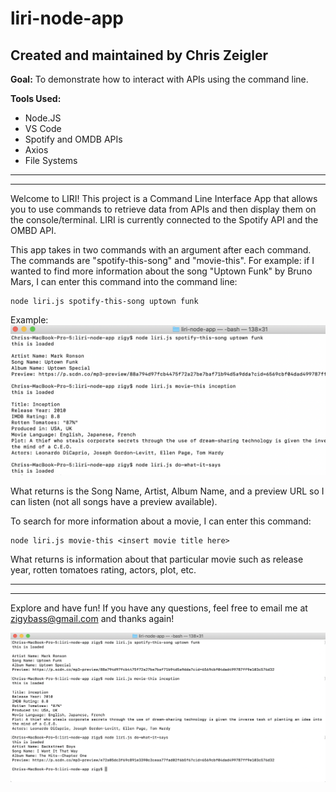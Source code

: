 # liri-node-app

## Created and maintained by Chris Zeigler

**Goal:**
To demonstrate how to interact with APIs using the command line. 

**Tools Used:**
* Node.JS
* VS Code
* Spotify and OMDB APIs
* Axios
* File Systems

-----------------------------
-----------------------------

Welcome to LIRI! This project is a Command Line Interface App that allows you to use commands to retrieve data from APIs and then display them on the console/terminal. LIRI is currently connected to the Spotify API and the OMBD API. 

This app takes in two commands with an argument after each command. The commands are "spotify-this-song" and "movie-this".  For example: if I wanted to find more information about the song "Uptown Funk" by Bruno Mars, I can enter this command into the command line: 

    node liri.js spotify-this-song uptown funk 
Example:
![Terminal](example.png)

What returns is the Song Name, Artist, Album Name, and a preview URL so I can listen (not all songs have a preview available).

To search for more information about a movie, I can enter this command:

    node liri.js movie-this <insert movie title here>
  
What returns is information about that particular movie such as release year, rotten tomatoes rating, actors, plot, etc. 

-----------------------------
-----------------------------

Explore and have fun! If you have any questions, feel free to email me at zigybass@gmail.com and thanks again!

![Terminal](example2.png)
